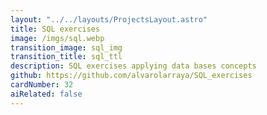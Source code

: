 ```yaml
---
layout: "../../layouts/ProjectsLayout.astro"
title: SQL exercises
image: /imgs/sql.webp
transition_image: sql_img
transition_title: sql_ttl
description: SQL exercises applying data bases concepts
github: https://github.com/alvarolarraya/SQL_exercises
cardNumber: 32
aiRelated: false
---
```

